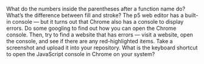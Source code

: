 What do the numbers inside the parentheses after a function name do?
What’s the difference between fill and stroke?
The p5 web editor has a built-in console — but it turns out that Chrome also has a console to display errors. Do some googling to find out how you can open the Chrome console. Then, try to find a website that has errors — visit a website, open the console, and see if there are any red-highlighted items. Take a screenshot and upload it into your repository.
What is the keyboard shortcut to open the JavaScript console in Chrome on your system?

